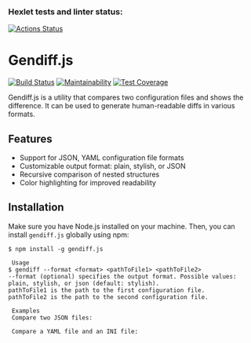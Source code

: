 ### Hexlet tests and linter status:
[![Actions Status](https://github.com/kazualHD/frontend-project-46/workflows/hexlet-check/badge.svg)](https://github.com/kazualHD/frontend-project-46/actions)
# Gendiff.js

[![Build Status](https://travis-ci.com/kazualHD/frontend-project-46.svg?branch=master)](https://travis-ci.com/kazualHD/frontend-project-46)
[![Maintainability](https://api.codeclimate.com/v1/badges/xxxxxxxxxxxxxxxxxxxxxxxx/maintainability)](https://codeclimate.com/github/kazualHD/frontend-project-46/maintainability)
[![Test Coverage](https://api.codeclimate.com/v1/badges/xxxxxxxxxxxxxxxxxxxxxxxx/test_coverage)](https://codeclimate.com/github/kazualHD/frontend-project-46/test_coverage)

Gendiff.js is a utility that compares two configuration files and shows the difference. It can be used to generate human-readable diffs in various formats.

## Features

- Support for JSON, YAML configuration file formats
- Customizable output format: plain, stylish, or JSON
- Recursive comparison of nested structures
- Color highlighting for improved readability

## Installation

Make sure you have Node.js installed on your machine. Then, you can install `gendiff.js` globally using npm:

```shell
$ npm install -g gendiff.js

 Usage
$ gendiff --format <format> <pathToFile1> <pathToFile2>
--format (optional) specifies the output format. Possible values: plain, stylish, or json (default: stylish).
pathToFile1 is the path to the first configuration file.
pathToFile2 is the path to the second configuration file.

 Examples
 Compare two JSON files:

 Compare a YAML file and an INI file:


 